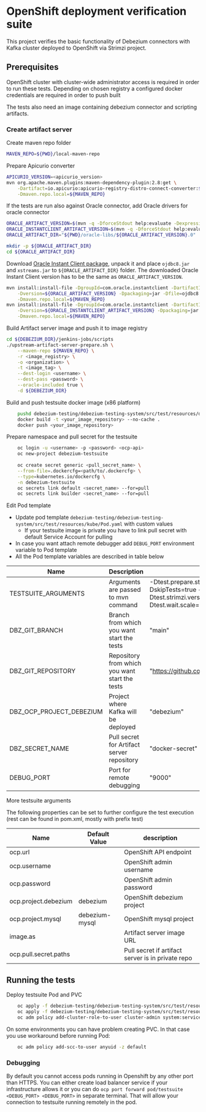 # OpenShift deployment verification suite
This project verifies the basic functionality of Debezium connectors with Kafka cluster deployed to OpenShift via Strimzi project.

## Prerequisites
OpenShift cluster with cluster-wide administrator access is required in order to run these tests.
Depending on chosen registry a configured docker credentials are required in order to push built

The tests also need an image containing debezium connector and scripting artifacts.
### Create artifact server
Create maven repo folder
``` bash
MAVEN_REPO=${PWD}/local-maven-repo
```

Prepare Apicurio converter
``` bash
APICURIO_VERSION=<apicurio_version>
mvn org.apache.maven.plugins:maven-dependency-plugin:2.8:get \
    -Dartifact=io.apicurio:apicurio-registry-distro-connect-converter:${APICURIO_VERSION}:zip \
    -Dmaven.repo.local=${MAVEN_REPO}
```

If the tests are run also against Oracle connector, add Oracle drivers for oracle connector

``` bash
ORACLE_ARTIFACT_VERSION=$(mvn -q -DforceStdout help:evaluate -Dexpression=version.oracle.driver)
ORACLE_INSTANTCLIENT_ARTIFACT_VERSION=$(mvn -q -DforceStdout help:evaluate -Dexpression=version.oracle.instantclient)
ORACLE_ARTIFACT_DIR="${PWD}/oracle-libs/${ORACLE_ARTIFACT_VERSION}.0"

mkdir -p ${ORACLE_ARTIFACT_DIR}
cd ${ORACLE_ARTIFACT_DIR}
```

Download [Oracle Instant Client package](https://www.oracle.com/database/technologies/instant-client/downloads.html), unpack it and place `ojdbc8.jar` and `xstreams.jar` to `${ORACLE_ARTIFACT_DIR}` folder.
The downloaded Oracle Instant Client version has to be the same as `ORACLE_ARTIFACT_VERSION`. 

```bash
mvn install:install-file -DgroupId=com.oracle.instantclient -DartifactId=ojdbc8 \
    -Dversion=${ORACLE_ARTIFACT_VERSION} -Dpackaging=jar -Dfile=ojdbc8.jar \
    -Dmaven.repo.local=${MAVEN_REPO}
mvn install:install-file -DgroupId=com.oracle.instantclient -DartifactId=xstreams \
    -Dversion=${ORACLE_INSTANTCLIENT_ARTIFACT_VERSION} -Dpackaging=jar -Dfile=xstreams.jar \
    -Dmaven.repo.local=${MAVEN_REPO}
```

Build Artifact server image and push it to image registry
``` bash
cd ${DEBEZIUM_DIR}/jenkins-jobs/scripts
./upstream-artifact-server-prepare.sh \
    --maven-repo ${MAVEN_REPO} \
    -r <image_registry> \
    -o <organization> \
    -t <image_tag> \
    --dest-login <username> \
    --dest-pass <password> \
    --oracle-included true \
    -d ${DEBEZIUM_DIR}
```

Build and push testsuite docker image (x86 platform)
```bash
    pushd debezium-testing/debezium-testing-system/src/test/resources/docker/
    docker build -t <your_image_repository> --no-cache .
    docker push <your_image_repository>
```

Prepare namespace and pull secret for the testsuite
```bash
    oc login -u <username> -p <password> <ocp-api>
    oc new-project debezium-testsuite
    
    oc create secret generic <pull_secret_name> \
    --from-file=.dockercfg=<path/to/.dockercfg> \
    --type=kubernetes.io/dockercfg \
    -n debezium-testsuite
    oc secrets link default <secret_name> --for=pull
    oc secrets link builder <secret_name> --for=pull
```

Edit Pod template
- Update pod template `debezium-testing/debezium-testing-system/src/test/resources/kube/Pod.yaml` with custom values
  - If your testsuite image is private you have to link pull secret with default Service Account for pulling
- In case you want attach remote debugger add `DEBUG_PORT` environment variable to Pod template
- All the Pod template variables are described in table below

| Name                     | Description                                    | Example                                                                                             |
|--------------------------|------------------------------------------------|-----------------------------------------------------------------------------------------------------|
| TESTSUITE_ARGUMENTS      | Arguments are passed to mvn command            | -Dtest.prepare.strimzi=true -DskipTests=true -Dtest.strimzi.version.kafka=3.5.0 -Dtest.wait.scale=1 |
| DBZ_GIT_BRANCH           | Branch from which you want start the tests     | "main"                                                                                              |
| DBZ_GIT_REPOSITORY       | Repository from which you want start the tests | "https://github.com/debezium/debezium.git"                                                          |
| DBZ_OCP_PROJECT_DEBEZIUM | Project where Kafka will be deployed           | "debezium"                                                                                          |
| DBZ_SECRET_NAME          | Pull secret for Artifact server repository     | "docker-secret"                                                                                     |
| DEBUG_PORT               | Port for remote debugging                      | "9000"                                                                                              |

More testsuite arguments

The following properties can be set to further configure the test execution (rest can be found in pom.xml, mostly with prefix test)

| Name | Default Value | description                                       |
| -----| ------------- |---------------------------------------------------|
| ocp.url | | OpenShift API endpoint                            |
| ocp.username | | OpenShift admin username                          |
| ocp.password | | OpenShift admin password                          |
| ocp.project.debezium | debezium | OpenShift debezium project                        |
| ocp.project.mysql    | debezium-mysql | OpenShift mysql project                           |
| image.as             | | Artifact server image URL                         |
| ocp.pull.secret.paths | | Pull secret if artifact server is in private repo |


## Running the tests
Deploy testsuite Pod and PVC
```bash
    oc apply -f debezium-testing/debezium-testing-system/src/test/resources/kube/PersistentVolumeClaim.yaml
    oc apply -f debezium-testing/debezium-testing-system/src/test/resources/kube/Pod.yaml
    oc adm policy add-cluster-role-to-user cluster-admin system:serviceaccount:debezium-testsuite:default
```
On some environments you can have problem creating PVC. In that case you use workaround before running Pod:
```bash
    oc adm policy add-scc-to-user anyuid -z default
```

### Debugging 
By default you cannot access pods running in Openshift by any other port than HTTPS.
You can either create load balancer service if your infrastructure allows it or you
can do `ocp port forward pod/testsuite <DEBUG_PORT> <DEBUG_PORT>` in separate terminal.
That will allow your connection to testsuite running remotely in the pod.




